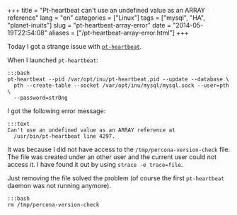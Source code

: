 +++
title = "Pt-heartbeat can't use an undefined value as an ARRAY reference"
lang = "en"
categories = ["Linux"]
tags = ["mysql", "HA", "planet-inuits"]
slug = "pt-heartbeat-array-error"
date = "2014-05-19T22:54:08"
aliases = ["/pt-heartbeat-array-error.html"]
+++

Today I got a strange issue with [`pt-heartbeat`](http://www.percona.com/doc/percona-toolkit/2.2/pt-heartbeat.html).

When I launched `pt-heartbeat`:

    :::bash
    pt-heartbeat --pid /var/opt/inu/pt-heartbeat.pid --update --database \
      pth --create-table --socket /var/opt/inu/mysql/mysql.sock --user=pth \
      --password=str0ng

I got the following error message:

    :::text
    Can't use an undefined value as an ARRAY reference at
      /usr/bin/pt-heartbeat line 4297.



It was because I did not have access to the `/tmp/percona-version-check` file.
The file was created under an other user and the current user could not access
it. I have found it out by using `strace -e trace=file`.

Just removing the file solved the problem (of course the first `pt-heartbeat`
daemon was not running anymore).

    :::bash
    rm /tmp/percona-version-check
